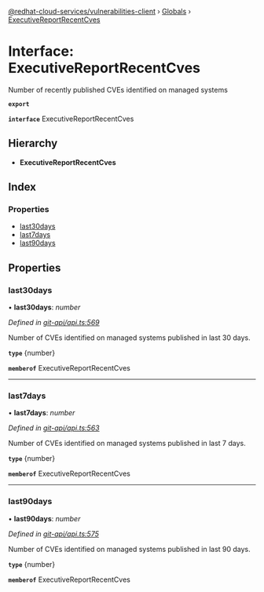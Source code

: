 [@redhat-cloud-services/vulnerabilities-client](../README.md) › [Globals](../globals.md) › [ExecutiveReportRecentCves](executivereportrecentcves.md)

# Interface: ExecutiveReportRecentCves

Number of recently published CVEs identified on managed systems

**`export`** 

**`interface`** ExecutiveReportRecentCves

## Hierarchy

* **ExecutiveReportRecentCves**

## Index

### Properties

* [last30days](executivereportrecentcves.md#last30days)
* [last7days](executivereportrecentcves.md#last7days)
* [last90days](executivereportrecentcves.md#last90days)

## Properties

###  last30days

• **last30days**: *number*

*Defined in [git-api/api.ts:569](https://github.com/RedHatInsights/javascript-clients/blob/master/packages/vulnerabilities/git-api/api.ts#L569)*

Number of CVEs identified on managed systems published in last 30 days.

**`type`** {number}

**`memberof`** ExecutiveReportRecentCves

___

###  last7days

• **last7days**: *number*

*Defined in [git-api/api.ts:563](https://github.com/RedHatInsights/javascript-clients/blob/master/packages/vulnerabilities/git-api/api.ts#L563)*

Number of CVEs identified on managed systems published in last 7 days.

**`type`** {number}

**`memberof`** ExecutiveReportRecentCves

___

###  last90days

• **last90days**: *number*

*Defined in [git-api/api.ts:575](https://github.com/RedHatInsights/javascript-clients/blob/master/packages/vulnerabilities/git-api/api.ts#L575)*

Number of CVEs identified on managed systems published in last 90 days.

**`type`** {number}

**`memberof`** ExecutiveReportRecentCves
